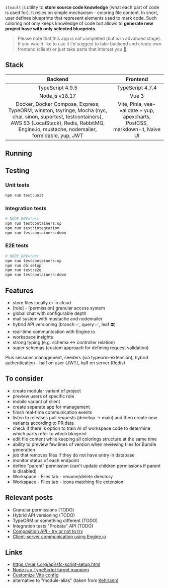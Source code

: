 `itvault` is utility to **store source code knowledge** (what each part of code is used for). It relies on simple mechanism - coloring file content. In short, user defines blueprints that represent elements used to mark code. Such coloring not only keeps knowledge of code but allows to **generate new project base with only selected blueprints**.

> Please note that this app is not completed (but is in advanced stage). If you would like to use it I'd suggest to take backend and create own frontend (client) or just take parts that interest you 🤔

## Stack

|                                                                                                    Backend                                                                                                    |                                  Frontend                                   |
| :-----------------------------------------------------------------------------------------------------------------------------------------------------------------------------------------------------------: | :-------------------------------------------------------------------------: |
|                                                                                               TypeScript 4.9.5                                                                                                |                              TypeScript 4.7.4                               |
|                                                                                                Node.js v18.17                                                                                                 |                                    Vue 3                                    |
| Docker, Docker Compose, Express, TypeORM, winston, tsyringe, Mocha (nyc, chai, sinon, supertest, testcontainers), AWS S3 (LocalStack), Redis, RabbitMQ, Engine.io, mustache, nodemailer, formidable, yup, JWT | Vite, Pinia, vee-validate + yup, apexcharts, PostCSS, markdown-it, Naive UI |

## Running

## Testing

### Unit tests

```sh
npm run test:unit
```

### Integration tests

```sh
# NODE_ENV=test
npm run testcontainers:up
npm run test:integration
npm run testcontainers:down
```

### E2E tests

```sh
# NODE_ENV=test
npm run testcontainers:up
npm run db:setup
npm run test:e2e
npm run testcontainers:down
```

## Features

- store files locally or in cloud
- [role] - [permission] granular access system
- global chat with configurable depth
- mail system with mustache and nodemailer
- hybrid API versioning (branch ✅, query ✅, leaf ⛔)
- real-time communication with Engine.io
- workspace insights
- strong typing (e.g. schema <-> controller relation)
- super schemas (custom approach for defining request validation)

Plus sessions management, seeders (via typeorm-extension), hybrid authentication - half on user (JWT), half on server (Redis)

## To consider

- create modular variant of project
- preview users of specific role
- mobile variant of client
- create separate app for management
- finish real-time communication events
- listen to releases pull requests (develop -> main) and then create new variants according to PR data
- check if there is option to train AI of workspace code to determine which parts refer to which blueprint
- edit file content while keeping all colorings structure at the same time
- ability to preview few lines of version when reviewing files for Bundle generation
- job that removes files if they do not have entry in database
- monitor status of each endpoint
- define "parent" permission (can't update children permissions if parent is disabled)
- Workspace - Files tab - rename/delete directory
- Workspace - Files tab - icons matching file extension

## Relevant posts

- Granular permissions (TODO)
- Hybrid API versioning (TODO)
- TypeORM or something different (TODO)
- Integration tests "Probata" API (TODO)
- [Composition API - try or not to try](https://trolit.github.io/posts/vue-x-composition-api-try-or-not-to-try)
- [Client-server communication using Engine.io](https://trolit.github.io/posts/realtime-client-server-communication-using-engineio)

## Links

- https://vuejs.org/api/sfc-script-setup.html
- [Node.js x TypeScript target mapping](https://github.com/microsoft/TypeScript/wiki/Node-Target-Mapping)
- [Customize Vite config](https://vitejs.dev/config/)
- alternative to "module-alias" (taken from [Kehrlann](https://github.com/Kehrlann/module-alias-74))
